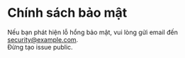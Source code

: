 # Chính sách bảo mật

Nếu bạn phát hiện lỗ hổng bảo mật, vui lòng gửi email đến security@example.com.  
Đừng tạo issue public.
